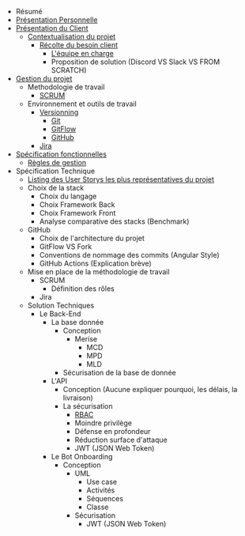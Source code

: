 - Résumé
- <a href='./self-pres.md'>Présentation Personnelle</a>
- <a href='./project-pres.md'>Présentation du Client</a>
  - <a href='./project-pres.md#context'>Contextualisation du projet</a>
    - <a href='./project-pres#client'>Récolte du besoin client</a>
      - <a href='./project-pres.md#team'>L'équipe en charge</a>
      - Proposition de solution (Discord VS Slack VS FROM SCRATCH)
- <a href='./project-management.md'>Gestion du projet</a>
  - Methodologie de travail
    - <a href='./project-management.md#scrum'>SCRUM</a>
  - Environnement et outils de travail
    - <a href=''>Versionning</a>
      - <a href='./project-management.md#git'>Git</a>
      - <a href='./project-management.md#gitflow'>GitFlow</a>
      - <a href='./project-management.md#github'>GitHub</a>
    - <a href='./project-management.md#jira'>Jira</a>
- <a href='./func-spec.md'>Spécification fonctionnelles</a>
  - <a href='./func-spec.md#gestion-rules'>Règles de gestion</a>
- Spécification Technique
  - <a href='./user-stories.md'>Listing des User Storys les plus représentatives du projet</a>
  - Choix de la stack
    - Choix du langage
    - Choix Framework Back
    - Choix Framework Front
    - Analyse comparative des stacks (Benchmark)
  - GitHub
    - Choix de l'architecture du projet
    - GitFlow VS Fork
    - Conventions de nommage des commits (Angular Style)
    - GitHub Actions (Explication brève)
  - Mise en place de la méthodologie de travail
    - SCRUM
      - Définition des rôles
    - Jira
  - Solution Techniques
    - Le Back-End
      - La base donnée
        - Conception
          - Merise
            - MCD
            - MPD
            - MLD
        - Sécurisation de la base de donnée
      - L'API
        - Conception (Aucune expliquer pourquoi, les délais, la livraison)
        - La sécurisation
          - <a href='./func-spec.md#rbac'>RBAC</a>
          - Moindre privilège
          - Défense en profondeur
          - Réduction surface d'attaque
          - JWT (JSON Web Token)
      - Le Bot Onboarding
        - Conception
          - UML
            - Use case
            - Activités
            - Séquences
            - Classe
          - Sécurisation
            - JWT (JSON Web Token)